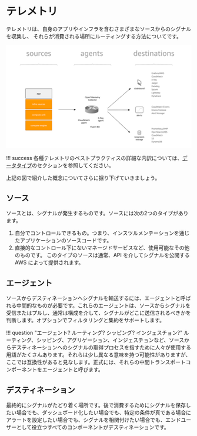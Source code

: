 # テレメトリ

テレメトリは、自身のアプリやインフラを含むさまざまなソースからのシグナルを収集し、
それらが消費される場所にルーティングする方法についてです。

![テレメトリの概念](images/telemetry.png)

!!! success
    各種テレメトリのベストプラクティスの詳細な内訳については、[データタイプ](../signals/logs)のセクションを参照してください。

上記の図で紹介した概念についてさらに掘り下げていきましょう。

## ソース

ソースとは、シグナルが発生するものです。ソースには次の2つのタイプがあります。

1. 自分でコントロールできるもの。つまり、インスツルメンテーションを通じたアプリケーションのソースコードです。
2. 直接的なコントロール下にないマネージドサービスなど、使用可能なその他のものです。
   このタイプのソースは通常、API を介してシグナルを公開する AWS によって提供されます。

## エージェント

ソースからデスティネーションへシグナルを輸送するには、エージェントと呼ばれる中間的なものが必要です。これらのエージェントは、ソースからシグナルを受信またはプルし、通常は構成を介して、シグナルがどこに送信されるべきかを判断します。オプションでフィルタリングと集約をサポートします。

!!! question "エージェント? ルーティング? シッピング? インジェスチョン?"
    ルーティング、シッピング、アグリゲーション、インジェスチョンなど、ソースからデスティネーションへのシグナルの取得プロセスを指すために人々が使用する用語がたくさんあります。それらは少し異なる意味を持つ可能性がありますが、ここでは互換性があると見なします。正式には、それらの中間トランスポートコンポーネントをエージェントと呼びます。

## デスティネーション

最終的にシグナルがたどり着く場所です。後で消費するためにシグナルを保存したい場合でも、ダッシュボード化したい場合でも、特定の条件が真である場合にアラートを設定したい場合でも、シグナルを相関付けたい場合でも、エンドユーザーとして役立つすべてのコンポーネントがデスティネーションです。
